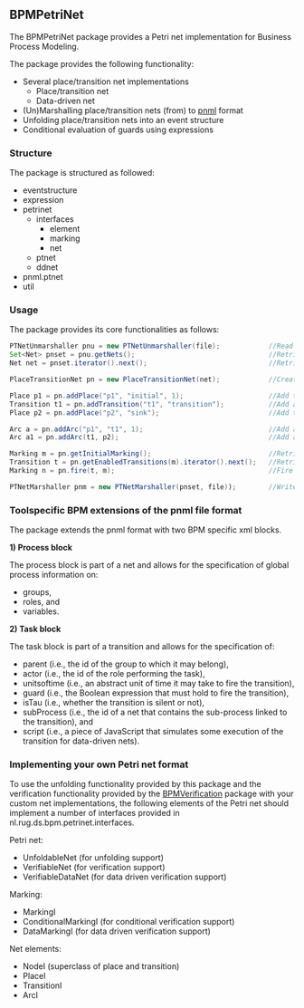 ## BPMPetriNet
The BPMPetriNet package provides a Petri net implementation for Business Process Modeling.

The package provides the following functionality:
* Several place/transition net implementations
  * Place/transition net
  * Data-driven net
* (Un)Marshalling place/transition nets (from) to [pnml](http://www.pnml.org/) format
* Unfolding place/transition nets into an event structure
* Conditional evaluation of guards using expressions

### Structure
The package is structured as followed:

* eventstructure
* expression
* petrinet
  * interfaces
    * element
    * marking
    * net
  * ptnet
  * ddnet
* pnml.ptnet
* util

### Usage
The package provides its core functionalities as follows:

```java
PTNetUnmarshaller pnu = new PTNetUnmarshaller(file);            //Read the pnml file
Set<Net> pnset = pnu.getNets();                                 //Retrieve the different nets from the file
Net net = pnset.iterator().next();                              //Retrieve a pnml place/transition net

PlaceTransitionNet pn = new PlaceTransitionNet(net);            //Create the required net type from the pnml net

Place p1 = pn.addPlace("p1", "initial", 1);                     //Add the initial place with 1 token
Transition t1 = pn.addTransition("t1", "transition");           //Add a transition
Place p2 = pn.addPlace("p2", "sink");                           //Add the sink place

Arc a = pn.addArc("p1", "t1", 1);                               //Add an arc by name with weight 1
Arc a1 = pn.addArc(t1, p2);                                     //Add another arc with standard weight

Marking m = pn.getInitialMarking();                             //Retrieve the initial marking
Transition t = pn.getEnabledTransitions(m).iterator().next();   //Retrieve an enabled transition
Marking n = pn.fire(t, m);                                      //Fire the transition

PTNetMarshaller pnm = new PTNetMarshaller(pnset, file));        //Write the pnml file
```

### Toolspecific BPM extensions of the pnml file format
The package extends the pnml format with two BPM specific xml blocks.

**1) Process block**

The process block is part of a net and allows for the specification of global process information on:
* groups,
* roles, and
* variables. 

**2) Task block**

The task block is part of a transition and allows for the specification of:
* parent (i.e., the id of the group to which it may belong),
* actor (i.e., the id of the role performing the task),
* unitsoftime (i.e., an abstract unit of time it may take to fire the transition),
* guard (i.e., the Boolean expression that must hold to fire the transition),
* isTau (i.e., whether the transition is silent or not),
* subProcess (i.e., the id of a net that contains the sub-process linked to the transition), and
* script (i.e., a piece of JavaScript that simulates some execution of the transition for data-driven nets).

### Implementing your own Petri net format
To use the unfolding functionality provided by this package and the verification functionality
provided by the [BPMVerification](https://github.com/rug-ds-lab/BPMVerification) package with
your custom net implementations, the following elements of the Petri net should implement a
number of interfaces provided in nl.rug.ds.bpm.petrinet.interfaces.

Petri net:
* UnfoldableNet (for unfolding support)
* VerifiableNet (for verification support)
* VerifiableDataNet (for data driven verification support)

Marking:
* MarkingI
* ConditionalMarkingI (for conditional verification support)
* DataMarkingI (for data driven verification support)

Net elements:
* NodeI (superclass of place and transition)
* PlaceI
* TransitionI
* ArcI